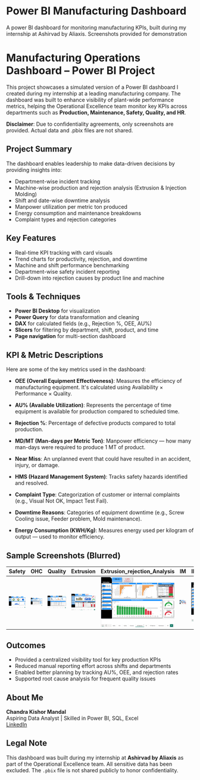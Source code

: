 # Power BI Manufacturing Dashboard
A power BI dashboard for monitoring manufacturing KPIs, built during my internship at Ashirvad by Aliaxis. Screenshots provided for demonstration

# Manufacturing Operations Dashboard – Power BI Project

This project showcases a simulated version of a Power BI dashboard I created during my internship at a leading manufacturing company. The dashboard was built to enhance visibility of plant-wide performance metrics, helping the Operational Excellence team monitor key KPIs across departments such as **Production, Maintenance, Safety, Quality, and HR**.

 **Disclaimer**: Due to confidentiality agreements, only screenshots are provided. Actual data and .pbix files are not shared.

## Project Summary

The dashboard enables leadership to make data-driven decisions by providing insights into:

- Department-wise incident tracking 
- Machine-wise production and rejection analysis (Extrusion & Injection Molding)
- Shift and date-wise downtime analysis
- Manpower utilization per metric ton produced
- Energy consumption and maintenance breakdowns
- Complaint types and rejection categories

## Key Features

- Real-time KPI tracking with card visuals
- Trend charts for productivity, rejection, and downtime
- Machine and shift performance benchmarking
- Department-wise safety incident reporting
- Drill-down into rejection causes by product line and machine

## Tools & Techniques

- **Power BI Desktop** for visualization
- **Power Query** for data transformation and cleaning
- **DAX** for calculated fields (e.g., Rejection %, OEE, AU%)
- **Slicers** for filtering by department, shift, product, and time
- **Page navigation** for multi-section dashboard


## KPI & Metric Descriptions

Here are some of the key metrics used in the dashboard:

- **OEE (Overall Equipment Effectiveness)**: Measures the efficiency of manufacturing equipment. It's calculated using Availability × Performance × Quality.

- **AU% (Available Utilization)**: Represents the percentage of time equipment is available for production compared to scheduled time.

- **Rejection %**: Percentage of defective products compared to total production.

- **MD/MT (Man-days per Metric Ton)**: Manpower efficiency — how many man-days were required to produce 1 MT of product.

- **Near Miss**: An unplanned event that could have resulted in an accident, injury, or damage.

- **HMS (Hazard Management System)**: Tracks safety hazards identified and resolved.

- **Complaint Type**: Categorization of customer or internal complaints (e.g., Visual Not OK, Impact Test Fail).

- **Downtime Reasons**: Categories of equipment downtime (e.g., Screw Cooling issue, Feeder problem, Mold maintenance).

- **Energy Consumption (KWH/Kg)**: Measures energy used per kilogram of output — used to monitor efficiency.

## Sample Screenshots (Blurred)

| Safety | OHC | Quality | Extrusion | Extrusion_rejection_Analysis | IM | IM_Rejection_Analysis | Maintenance | Manpower |
|--------|-----|---------|-----------|------------------------------|----|-----------------------|-------------|----------|
| ![Safety](Safety.png) | ![OHC](OHC.png) | ![Quality](Quality.png) |  ![Extrusion](Extrusion_production.png) | ![Extrusion_Rejection](Extrusion_Rejection_analysis.png) | ![IM](IM_Production.png) | ![IM_Rejection](IM_Rejection_Analysis.png) | ![Maintenance](Maintenance.png) | ![Manpower](Manpower.png) |


## Outcomes

- Provided a centralized visibility tool for key production KPIs
- Reduced manual reporting effort across shifts and departments
- Enabled better planning by tracking AU%, OEE, and rejection rates
- Supported root cause analysis for frequent quality issues

## About Me

**Chandra Kishor Mandal**  
Aspiring Data Analyst | Skilled in Power BI, SQL, Excel  
[LinkedIn](https://www.linkedin.com/in/chandrakishor06)


## Legal Note

This dashboard was built during my internship at **Ashirvad by Aliaxis** as part of the Operational Excellence team. All sensitive data has been excluded. The `.pbix` file is not shared publicly to honor confidentiality.

